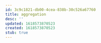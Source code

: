 ```yaml
---
id: 3c9c1821-db00-4cea-838b-30c526a67760
title: aggregation
desc: ''
updated: 1618573870523
created: 1618573870523
stub: true
---
```


